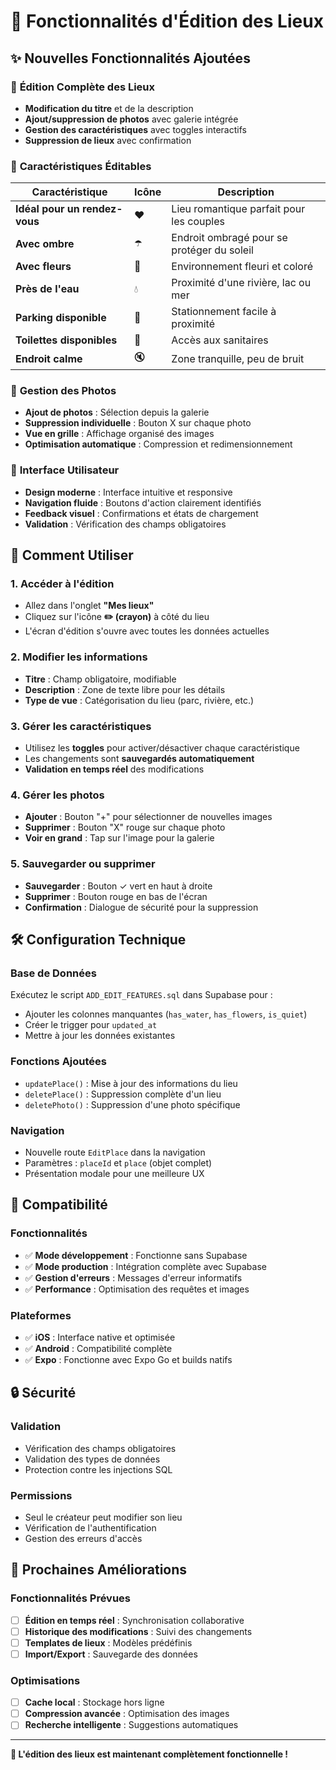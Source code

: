 # 🎨 Fonctionnalités d'Édition des Lieux

## ✨ Nouvelles Fonctionnalités Ajoutées

### 📝 **Édition Complète des Lieux**
- **Modification du titre** et de la description
- **Ajout/suppression de photos** avec galerie intégrée
- **Gestion des caractéristiques** avec toggles interactifs
- **Suppression de lieux** avec confirmation

### 🎯 **Caractéristiques Éditables**

| Caractéristique | Icône | Description |
|-----------------|-------|-------------|
| **Idéal pour un rendez-vous** | ❤️ | Lieu romantique parfait pour les couples |
| **Avec ombre** | ☂️ | Endroit ombragé pour se protéger du soleil |
| **Avec fleurs** | 🌸 | Environnement fleuri et coloré |
| **Près de l'eau** | 💧 | Proximité d'une rivière, lac ou mer |
| **Parking disponible** | 🚗 | Stationnement facile à proximité |
| **Toilettes disponibles** | 🚻 | Accès aux sanitaires |
| **Endroit calme** | 🔇 | Zone tranquille, peu de bruit |

### 📸 **Gestion des Photos**
- **Ajout de photos** : Sélection depuis la galerie
- **Suppression individuelle** : Bouton X sur chaque photo
- **Vue en grille** : Affichage organisé des images
- **Optimisation automatique** : Compression et redimensionnement

### 🔧 **Interface Utilisateur**
- **Design moderne** : Interface intuitive et responsive
- **Navigation fluide** : Boutons d'action clairement identifiés
- **Feedback visuel** : Confirmations et états de chargement
- **Validation** : Vérification des champs obligatoires

## 🚀 **Comment Utiliser**

### 1. **Accéder à l'édition**
- Allez dans l'onglet **"Mes lieux"**
- Cliquez sur l'icône **✏️ (crayon)** à côté du lieu
- L'écran d'édition s'ouvre avec toutes les données actuelles

### 2. **Modifier les informations**
- **Titre** : Champ obligatoire, modifiable
- **Description** : Zone de texte libre pour les détails
- **Type de vue** : Catégorisation du lieu (parc, rivière, etc.)

### 3. **Gérer les caractéristiques**
- Utilisez les **toggles** pour activer/désactiver chaque caractéristique
- Les changements sont **sauvegardés automatiquement**
- **Validation en temps réel** des modifications

### 4. **Gérer les photos**
- **Ajouter** : Bouton "+" pour sélectionner de nouvelles images
- **Supprimer** : Bouton "X" rouge sur chaque photo
- **Voir en grand** : Tap sur l'image pour la galerie

### 5. **Sauvegarder ou supprimer**
- **Sauvegarder** : Bouton ✓ vert en haut à droite
- **Supprimer** : Bouton rouge en bas de l'écran
- **Confirmation** : Dialogue de sécurité pour la suppression

## 🛠️ **Configuration Technique**

### **Base de Données**
Exécutez le script `ADD_EDIT_FEATURES.sql` dans Supabase pour :
- Ajouter les colonnes manquantes (`has_water`, `has_flowers`, `is_quiet`)
- Créer le trigger pour `updated_at`
- Mettre à jour les données existantes

### **Fonctions Ajoutées**
- `updatePlace()` : Mise à jour des informations du lieu
- `deletePlace()` : Suppression complète d'un lieu
- `deletePhoto()` : Suppression d'une photo spécifique

### **Navigation**
- Nouvelle route `EditPlace` dans la navigation
- Paramètres : `placeId` et `place` (objet complet)
- Présentation modale pour une meilleure UX

## 📱 **Compatibilité**

### **Fonctionnalités**
- ✅ **Mode développement** : Fonctionne sans Supabase
- ✅ **Mode production** : Intégration complète avec Supabase
- ✅ **Gestion d'erreurs** : Messages d'erreur informatifs
- ✅ **Performance** : Optimisation des requêtes et images

### **Plateformes**
- ✅ **iOS** : Interface native et optimisée
- ✅ **Android** : Compatibilité complète
- ✅ **Expo** : Fonctionne avec Expo Go et builds natifs

## 🔒 **Sécurité**

### **Validation**
- Vérification des champs obligatoires
- Validation des types de données
- Protection contre les injections SQL

### **Permissions**
- Seul le créateur peut modifier son lieu
- Vérification de l'authentification
- Gestion des erreurs d'accès

## 🎯 **Prochaines Améliorations**

### **Fonctionnalités Prévues**
- [ ] **Édition en temps réel** : Synchronisation collaborative
- [ ] **Historique des modifications** : Suivi des changements
- [ ] **Templates de lieux** : Modèles prédéfinis
- [ ] **Import/Export** : Sauvegarde des données

### **Optimisations**
- [ ] **Cache local** : Stockage hors ligne
- [ ] **Compression avancée** : Optimisation des images
- [ ] **Recherche intelligente** : Suggestions automatiques

---

**🎉 L'édition des lieux est maintenant complètement fonctionnelle !**

